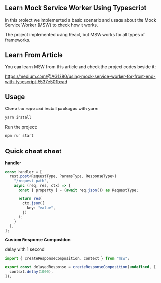 ## Learn Mock Service Worker Using Typescript

In this project we implemented a basic scenario and usage about the
Mock Service Worker (MSW) to check how it works.

The project implemented using React, but MSW works for all
types of frameworks.

## Learn From Article

You can learn MSW from this article and check the project codes beside it:

https://medium.com/@AG1380/using-mock-service-worker-for-front-end-with-typescript-5537e501bcad

## Usage

Clone the repo and install packages with yarn:

```bash
yarn install
```

Run the project:

```bash
npm run start
```

## Quick cheat sheet

**handler**

```typescript
const handler = [
  rest.post<RequestType, ParamsType, ResponseType>(
    "/request-path",
    async (req, res, ctx) => {
      const { property } = (await req.json()) as RequestType;

      return res(
        ctx.json({
          key: "value",
        })
      );
    }
  ),
];
```

**Custom Response Composition**

delay with 1 second

```typescript
import { createResponseComposition, context } from "msw";

export const delayedResponse = createResponseComposition(undefined, [
  context.delay(1000),
]);
```
